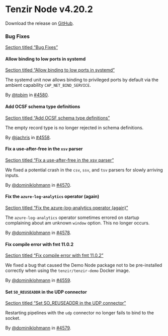 # Tenzir Node v4.20.2

Download the release on [GitHub](https://github.com/tenzir/tenzir/releases/tag/v4.20.2).

### Bug Fixes

[Section titled “Bug Fixes”](#bug-fixes)

#### Allow binding to low ports in systemd

[Section titled “Allow binding to low ports in systemd”](#allow-binding-to-low-ports-in-systemd)

The systemd unit now allows binding to privileged ports by default via the ambient capability `CAP_NET_BIND_SERVICE`.

By [@tobim](https://github.com/tobim) in [#4580](https://github.com/tenzir/tenzir/pull/4580).

#### Add OCSF schema type definitions

[Section titled “Add OCSF schema type definitions”](#add-ocsf-schema-type-definitions)

The empty record type is no longer rejected in schema definitions.

By [@jachris](https://github.com/jachris) in [#4558](https://github.com/tenzir/tenzir/pull/4558).

#### Fix a use-after-free in the `xsv` parser

[Section titled “Fix a use-after-free in the xsv parser”](#fix-a-use-after-free-in-the-xsv-parser)

We fixed a potential crash in the `csv`, `ssv`, and `tsv` parsers for slowly arriving inputs.

By [@dominiklohmann](https://github.com/dominiklohmann) in [#4570](https://github.com/tenzir/tenzir/pull/4570).

#### Fix the `azure-log-analytics` operator (again)

[Section titled “Fix the azure-log-analytics operator (again)”](#fix-the-azure-log-analytics-operator-again)

The `azure-log-analytics` operator sometimes errored on startup complaining about am unknown `window` option. This no longer occurs.

By [@dominiklohmann](https://github.com/dominiklohmann) in [#4578](https://github.com/tenzir/tenzir/pull/4578).

#### Fix compile error with fmt 11.0.2

[Section titled “Fix compile error with fmt 11.0.2”](#fix-compile-error-with-fmt-1102)

We fixed a bug that caused the Demo Node package not to be pre-installed correctly when using the `tenzir/tenzir-demo` Docker image.

By [@dominiklohmann](https://github.com/dominiklohmann) in [#4559](https://github.com/tenzir/tenzir/pull/4559).

#### Set `SO_REUSEADDR` in the UDP connector

[Section titled “Set SO\_REUSEADDR in the UDP connector”](#set-so_reuseaddr-in-the-udp-connector)

Restarting pipelines with the `udp` connector no longer fails to bind to the socket.

By [@dominiklohmann](https://github.com/dominiklohmann) in [#4579](https://github.com/tenzir/tenzir/pull/4579).